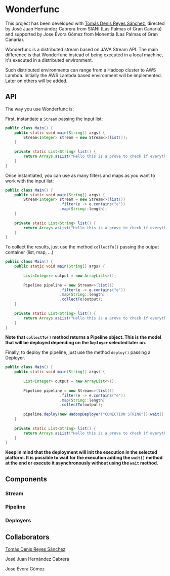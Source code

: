 # Wonderfunc

This project has been developed with [Tomás Denis Reyes Sánchez](https://github.com/toderesa97), directed by José Juan Hernández Cabrera from SIANI (Las Palmas of Gran Canaria) and supported by Jose Évora Gómez from Monentia (Las Palmas of Gran Canaria).

Wonderfunc is a distributed stream based on JAVA Stream API. The main difference is that Wonderfunc instead of being executed in a local machine, it's executed in a distributed environment.

Such distributed environments can range from a Hadoop cluster to AWS Lambda. Initially the AWS Lambda based environment will be implemented. Later on others will be added.

## API

The way you use Wonderfunc is:

First, instantiate a ``Stream`` passing the input list:
``` java
public class Main() {
    public static void main(String[] args) {
        Stream<Integer> stream = new Stream<>(list());
    }
    
    private static List<String> list() {
        return Arrays.asList("Hello this is a prove to check if everything went correctly".split(" "));
    }
}
```

Once instantiated, you can use as many filters and maps as you want to work with the input list:
``` java
public class Main() {
    public static void main(String[] args) {
        Stream<Integer> stream = new Stream<>(list())
                        .filter(e -> e.contains("e"))
                        .map(String::length);
    }
    
    private static List<String> list() {
        return Arrays.asList("Hello this is a prove to check if everything went correctly".split(" "));
    }
}
```

To collect the results, just use the method `collectTo()` passing the output container (list, map, ...)
``` java
public class Main() {
    public static void main(String[] args) {
        
        List<Integer> output = new ArrayList<>();
    
        Pipeline pipeline = new Stream<>(list())
                        .filter(e -> e.contains("e"))
                        .map(String::length)
                        .collectTo(output);
    }
    
    private static List<String> list() {
        return Arrays.asList("Hello this is a prove to check if everything went correctly".split(" "));
    }
}
```

**Note that `collectTo()` method returns a Pipeline object. This is the model that will be deployed depending on the ``Deployer`` selected later on.**

Finally, to deploy the pipeline, just use the method `deploy()` passing a Deployer. 

``` java
public class Main() {
    public static void main(String[] args) {
        
        List<Integer> output = new ArrayList<>();
    
        Pipeline pipeline = new Stream<>(list())
                        .filter(e -> e.contains("e"))
                        .map(String::length)
                        .collectTo(output);
        
        pipeline.deploy(new HadoopDeployer("CONECTION STRING")).wait();                   
    }
    
    private static List<String> list() {
        return Arrays.asList("Hello this is a prove to check if everything went correctly".split(" "));
    }
}
```

**Keep in mind that the deployment will init the execution in the selected platform. It is possible to wait for the execution adding the `wait()` method at the end or execute it asynchronously without using the `wait` method.**

## Components

### Stream

### Pipeline

### Deployers

## Collaborators

[Tomás Denis Reyes Sánchez](https://github.com/toderesa97)

José Juan Hernández Cabrera

Jose Évora Gómez